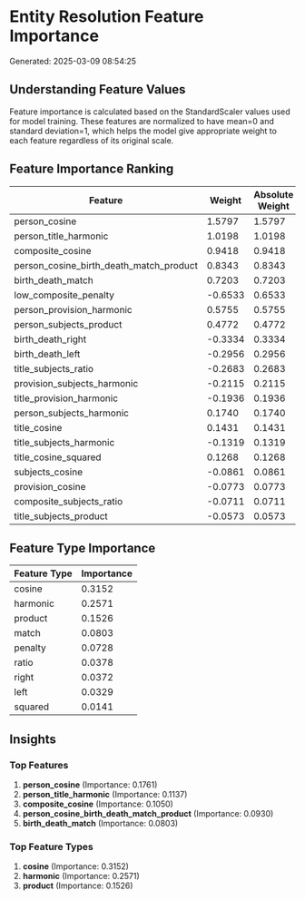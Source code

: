 # Entity Resolution Feature Importance

Generated: 2025-03-09 08:54:25

## Understanding Feature Values

Feature importance is calculated based on the StandardScaler values used for model training.
These features are normalized to have mean=0 and standard deviation=1, which helps the model
give appropriate weight to each feature regardless of its original scale.

## Feature Importance Ranking

| Feature | Weight | Absolute Weight | Importance |
|---------|--------|----------------|------------|
| person_cosine | 1.5797 | 1.5797 | 0.1761 |
| person_title_harmonic | 1.0198 | 1.0198 | 0.1137 |
| composite_cosine | 0.9418 | 0.9418 | 0.1050 |
| person_cosine_birth_death_match_product | 0.8343 | 0.8343 | 0.0930 |
| birth_death_match | 0.7203 | 0.7203 | 0.0803 |
| low_composite_penalty | -0.6533 | 0.6533 | 0.0728 |
| person_provision_harmonic | 0.5755 | 0.5755 | 0.0641 |
| person_subjects_product | 0.4772 | 0.4772 | 0.0532 |
| birth_death_right | -0.3334 | 0.3334 | 0.0372 |
| birth_death_left | -0.2956 | 0.2956 | 0.0329 |
| title_subjects_ratio | -0.2683 | 0.2683 | 0.0299 |
| provision_subjects_harmonic | -0.2115 | 0.2115 | 0.0236 |
| title_provision_harmonic | -0.1936 | 0.1936 | 0.0216 |
| person_subjects_harmonic | 0.1740 | 0.1740 | 0.0194 |
| title_cosine | 0.1431 | 0.1431 | 0.0160 |
| title_subjects_harmonic | -0.1319 | 0.1319 | 0.0147 |
| title_cosine_squared | 0.1268 | 0.1268 | 0.0141 |
| subjects_cosine | -0.0861 | 0.0861 | 0.0096 |
| provision_cosine | -0.0773 | 0.0773 | 0.0086 |
| composite_subjects_ratio | -0.0711 | 0.0711 | 0.0079 |
| title_subjects_product | -0.0573 | 0.0573 | 0.0064 |

## Feature Type Importance

| Feature Type | Importance |
|--------------|------------|
| cosine | 0.3152 |
| harmonic | 0.2571 |
| product | 0.1526 |
| match | 0.0803 |
| penalty | 0.0728 |
| ratio | 0.0378 |
| right | 0.0372 |
| left | 0.0329 |
| squared | 0.0141 |

## Insights

### Top Features
1. **person_cosine** (Importance: 0.1761)
2. **person_title_harmonic** (Importance: 0.1137)
3. **composite_cosine** (Importance: 0.1050)
4. **person_cosine_birth_death_match_product** (Importance: 0.0930)
5. **birth_death_match** (Importance: 0.0803)

### Top Feature Types
1. **cosine** (Importance: 0.3152)
2. **harmonic** (Importance: 0.2571)
3. **product** (Importance: 0.1526)
